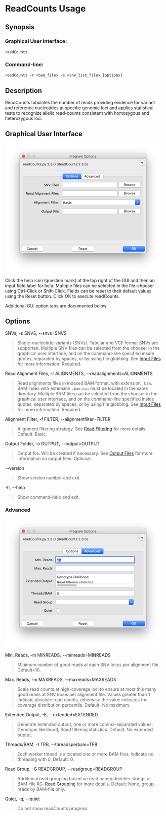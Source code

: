 # ReadCounts Usage

## Synopsis

### Graphical User Interface:

    readCounts

### Command-line:

    readCounts -r <bam_file> -s <snv_list_file> [options]

## Description

ReadCounts tabulates the number of reads providing evidence for variant and reference nucleotides at specific genomic loci and applies statistical tests to recognize allelic read-counts consistent with homozygous and heterozygous loci.

## Graphical User Interface

<img src="readCounts.png" alt="readCounts Options"/>

Click the help icon (question mark) at the top right of the GUI and
then an input field label for help. Multiple files can be selected in the
file-chooser using Ctrl-Click or Shift-Click. Fields can be reset to
their default values using the Reset button. Click OK to execute
readCounts.

Additional GUI option tabs are documented below.

## Options

SNVs, -s SNVS, --snvs=SNVS

> Single-nucleotide-variants (SNVs). Tabular and VCF format SNVs
> are supported. Multiple SNV files can be selected from the chooser in the graphical user interface, and on the command-line specified inside quotes, separated
> by spaces, or by using file globbing. See [Input
> Files](InputFiles.md) for more information. Required.

Read Alignment Files, -r ALIGNMENTS, --readalignments=ALIGNMENTS

> Read alignments files in indexed BAM format, with extension
> `.bam`. BAM index with extension `.bam.bai` must be located in the
> same directory. Multiple BAM files can be selected from the chooser in the graphical user interface, and on the command-line specified inside quotes,
> separated by spaces, or by using file globbing. See [Input
> Files](InputFiles.md) for more information. Required.

Alignment Filter, -f FILTER, --alignmentfilter=FILTER

> Alignment filtering strategy. See [Read Filtering](Filtering.md) for more details. Default: Basic.

Output Folder, -o OUTPUT, --output=OUTPUT

> Output file. Will be created if necessary. See [Output Files](OutputFiles.md) for more information on output files. Optional. 

--version

>Show version number and exit. 

-h, --help

>Show command-help and exit.

### Advanced
<img src="readCounts-advanced.png" alt="Advanced"/>

Min. Reads, -m MINREADS, --minreads=MINREADS

> Minimum number of good reads at each SNV locus per alignment file. Default=10.   

Max. Reads, -m MAXREADS, --maxreads=MAXREADS

> Scale read counts at high-coverage loci to ensure at
                        most this many good reads at SNV locus per alignment
                        file. Values greater than 1 indicate absolute read
                        counts, otherwise the value indicates the coverage
                        distribution percentile. Default=No maximum.

Extended Output, -E, --extended=EXTENDED

> Generate extended output, one or more comma-separated values: Genotype likelihood, Read filtering statistics. Default: No extended ouptut.

Threads/BAM, -t TPB, --threadsperbam=TPB                   

> Each worker thread is allocated one or more BAM files. Indicate no threading with 0. Default: 0.

Read Group, -G READGROUP, --readgroup=READGROUP

> Additional read grouping based on read name/identifier strings or BAM-file RG. [Read Grouping](Grouping.md) for more details. Default: None, group reads by BAM-file only.

Quiet, -q, --quiet

> Do not show readCounts progress.

